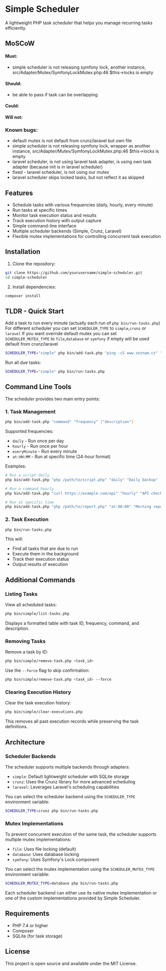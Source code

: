 # Simple Scheduler

A lightweight PHP task scheduler that helps you manage recurring tasks efficiently.

## MoSCoW 

#### Must:
* simple scheduler is not releasing symfony lock, another instance, src/Adapter/Mutex/SymfonyLockMutex.php:46 $this->locks is empty
#### Should:
* be able to pass if task can be overlapping
#### Could:
#### Will not:

### Known bugs:
* default mutex is not default from crunz/laravel but own file
* simple scheduler is not releasing symfony lock, wrapper as another instance, src/Adapter/Mutex/SymfonyLockMutex.php:46 $this->locks is empty
* laravel scheduler, is not using laravel task adapter, is using own task adapter (because init is in laravel scheduler)
* fixed - laravel scheduler, is not using our mutex
* laravel scheduler skips locked tasks, but not reflect it as skipped

## Features

- Schedule tasks with various frequencies (daily, hourly, every minute)
- Run tasks at specific times
- Monitor task execution status and results
- Track execution history with output capture
- Simple command-line interface
- Multiple scheduler backends (Simple, Crunz, Laravel)
- Flexible mutex implementations for controlling concurrent task execution

## Installation

1. Clone the repository:
```bash
git clone https://github.com/yourusername/simple-scheduler.git
cd simple-scheduler
```

2. Install dependencies:
```bash
composer install
```

## TLDR - Quick Start

Add a task to run every minute (actually each run of `php bin/run-tasks.php`)
For different scheduler you can set `SCHEDULER_TYPE` to `simple`,`crunz` or `laravel`
If you want override default mutex you can set `SCHEDULER_MUTEX_TYPE` to `file`,`database` or `symfony` if empty will be used default from crunz/laravel
```bash
SCHEDULER_TYPE="simple" php bin/add-task.php "ping -c5 www.seznam.cz" "everyMinute" "Sample task"
```

Run all due tasks:
```bash
SCHEDULER_TYPE="simple" php bin/run-tasks.php
```

## Command Line Tools

The scheduler provides two main entry points:

### 1. Task Management

```bash
php bin/add-task.php "command" "frequency" ["description"]
```

Supported frequencies:
- `daily` - Run once per day
- `hourly` - Run once per hour
- `everyMinute` - Run every minute
- `at:HH:MM` - Run at specific time (24-hour format)

Examples:
```bash
# Run a script daily
php bin/add-task.php "php /path/to/script.php" "daily" "Daily backup"

# Run a command hourly
php bin/add-task.php "curl https://example.com/api" "hourly" "API check"

# Run at specific time
php bin/add-task.php "php /path/to/report.php" "at:08:00" "Morning report"
```

### 2. Task Execution

```bash
php bin/run-tasks.php
```

This will:
- Find all tasks that are due to run
- Execute them in the background
- Track their execution status
- Output results of execution

## Additional Commands

### Listing Tasks

View all scheduled tasks:

```bash
php bin/simple/list-tasks.php
```

Displays a formatted table with task ID, frequency, command, and description.

### Removing Tasks

Remove a task by ID:

```bash
php bin/simple/remove-task.php <task_id>
```

Use the `--force` flag to skip confirmation:

```bash
php bin/simple/remove-task.php <task_id> --force
```

### Clearing Execution History

Clear the task execution history:

```bash
php bin/simple/clear-executions.php
```

This removes all past execution records while preserving the task definitions.

## Architecture

### Scheduler Backends

The scheduler supports multiple backends through adapters:

- `simple`: Default lightweight scheduler with SQLite storage
- `crunz`: Uses the Crunz library for more advanced scheduling
- `laravel`: Leverages Laravel's scheduling capabilities

You can select the scheduler backend using the `SCHEDULER_TYPE` environment variable:

```bash
SCHEDULER_TYPE=crunz php bin/run-tasks.php
```

### Mutex Implementations

To prevent concurrent execution of the same task, the scheduler supports multiple mutex implementations:

- `file`: Uses file locking (default)
- `database`: Uses database locking
- `symfony`: Uses Symfony's Lock component

You can select the mutex implementation using the `SCHEDULER_MUTEX_TYPE` environment variable:

```bash
SCHEDULER_MUTEX_TYPE=database php bin/run-tasks.php
```

Each scheduler backend can either use its native mutex implementation or one of the custom implementations provided by Simple Scheduler.

## Requirements

- PHP 7.4 or higher
- Composer
- SQLite (for task storage)

## License

This project is open source and available under the MIT License.

